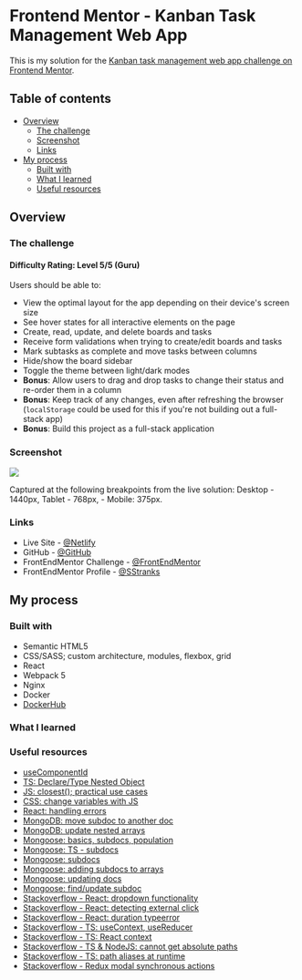# Frontend Mentor - Kanban Task Management Web App

This is my solution for the [Kanban task management web app challenge on Frontend Mentor](https://www.frontendmentor.io/challenges/kanban-task-management-web-app-wgQLt-HlbB).

## Table of contents

- [Overview](#overview)
  - [The challenge](#the-challenge)
  - [Screenshot](#screenshot)
  - [Links](#links)
- [My process](#my-process)
  - [Built with](#built-with)
  - [What I learned](#what-i-learned)
  - [Useful resources](#useful-resources)

## Overview

### The challenge

#### Difficulty Rating: Level 5/5 (Guru)

Users should be able to:

- View the optimal layout for the app depending on their device's screen size
- See hover states for all interactive elements on the page
- Create, read, update, and delete boards and tasks
- Receive form validations when trying to create/edit boards and tasks
- Mark subtasks as complete and move tasks between columns
- Hide/show the board sidebar
- Toggle the theme between light/dark modes
- **Bonus**: Allow users to drag and drop tasks to change their status and re-order them in a column
- **Bonus**: Keep track of any changes, even after refreshing the browser (`localStorage` could be used for this if you're not building out a full-stack app)
- **Bonus**: Build this project as a full-stack application

### Screenshot

![](./screenshot.jpg)

Captured at the following breakpoints from the live solution: Desktop - 1440px, Tablet - 768px, - Mobile: 375px.

### Links

- Live Site - [@Netlify]()
- GitHub - [@GitHub](https://github.com/SStranks/MyFirstRepository/tree/master/FrontEndMentor/35_kanban_task_app)
- FrontEndMentor Challenge - [@FrontEndMentor](https://www.frontendmentor.io/challenges/kanban-task-management-web-app-wgQLt-HlbB)
- FrontEndMentor Profile - [@SStranks](https://www.frontendmentor.io/profile/SStranks)

## My process

### Built with

- Semantic HTML5
- CSS/SASS; custom architecture, modules, flexbox, grid
- React
- Webpack 5
- Nginx
- Docker
- [DockerHub](https://hub.docker.com/)

### What I learned

### Useful resources

- [useComponentId](https://gist.github.com/sqren/fc897c1629979e669714893df966b1b7)
- [TS: Declare/Type Nested Object](https://bobbyhadz.com/blog/typescript-type-nested-object)
- [JS: closest(); practical use cases](https://css-tricks.com/practical-use-cases-for-javascripts-closest-method/)
- [CSS: change variables with JS](https://www.w3schools.com/css/css3_variables_javascript.asp)
- [React: handling errors](https://blog.appsignal.com/2022/06/15/how-to-handle-errors-in-react.html)
- [MongoDB: move subdoc to another doc](https://www.appsloveworld.com/mongodb/100/112/move-subdocument-to-another-document)
- [MongoDB: update nested arrays](https://www.mongodb.com/docs/manual/reference/operator/update/positional-filtered/#std-label-position-nested-arrays-filtered)
- [Mongoose: basics, subdocs, population](https://www.freecodecamp.org/news/mongoose101/)
- [Mongoose: TS - subdocs](https://mongoosejs.com/docs/typescript/subdocuments.html)
- [Mongoose: subdocs](https://mongoosejs.com/docs/subdocs.html#subdocuments)
- [Mongoose: adding subdocs to arrays](https://mongoosejs.com/docs/subdocs.html#adding-subdocs-to-arrays)
- [Mongoose: updating docs](https://masteringjs.io/tutorials/mongoose/update)
- [Mongoose: find/update subdoc](https://www.appsloveworld.com/mongodb/100/2/mongoose-find-update-subdocument)
- [Stackoverflow - React: dropdown functionality](https://stackoverflow.com/questions/63359138/react-closing-a-dropdown-when-click-outside)
- [Stackoverflow - React: detecting external click](https://stackoverflow.com/questions/43249339/detect-clicks-outside-of-specific-div-and-all-of-its-children)
- [Stackoverflow - React: duration typeerror](https://stackoverflow.com/questions/71467197/typeerror-cannot-set-properties-of-undefined-setting-duration)
- [Stackoverflow - TS: useContext, useReducer](https://stackoverflow.com/questions/61694543/no-overload-matches-this-call-error-when-setting-up-contextapi-usereducer-us)
- [Stackoverflow - TS: React context](https://stackoverflow.com/questions/61333188/react-typescript-avoid-context-default-value)
- [Stackoverflow - TS & NodeJS: cannot get absolute paths](https://stackoverflow.com/questions/73447818/cannot-get-the-absolute-paths-working-in-typescript-nodejs-project)
- [Stackoverflow - TS: path aliases at runtime](https://stackoverflow.com/questions/60067281/typescript-path-aliases-not-resolved-correctly-at-runtime)
- [Stackoverflow - Redux modal synchronous actions](https://stackoverflow.com/questions/35623656/how-can-i-display-a-modal-dialog-in-redux-that-performs-asynchronous-actions/35641680)
